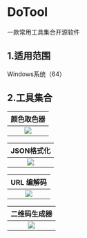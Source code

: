 # DoTool

一款常用工具集合开源软件

## 1.适用范围

Windows系统（64）

## 2.工具集合

|颜色取色器|
|:---:|
|![](https://github.com/zhuzichu520/doc/blob/master/dotool/tool-colorpicker.png)|

|JSON格式化|
|:---:|
|![](https://github.com/zhuzichu520/doc/blob/master/dotool/tool-jsonparser.png)|

|URL 编解码|
|:---:|
|![](https://github.com/zhuzichu520/doc/blob/master/dotool/tool-urldecode.png)|

|二维码生成器|
|:---:|
|![](https://github.com/zhuzichu520/doc/blob/master/dotool/tool-qrcode.png)|

